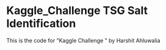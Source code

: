 # Kaggle_Challenge TSG Salt Identification
This is the code for "Kaggle Challenge " 
by Harshit Ahluwalia
